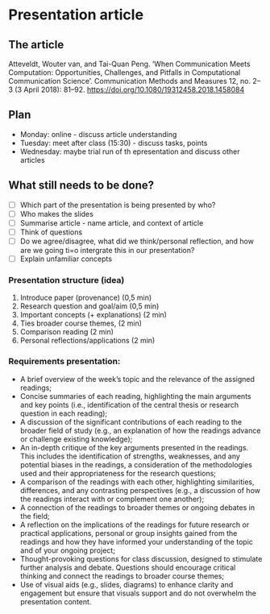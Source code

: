 # Presentation article 
## The article
Atteveldt, Wouter van, and Tai-Quan Peng. ‘When Communication Meets Computation: Opportunities, Challenges, and Pitfalls in Computational Communication Science’. Communication Methods and Measures 12, no. 2–3 (3 April 2018): 81–92. https://doi.org/10.1080/19312458.2018.1458084
## Plan
- Monday: online - discuss article understanding 
- Tuesday: meet after class (15:30) - discuss tasks, points
- Wednesday: maybe trial run of th epresentation and discuss other articles

## What still needs to be done? 
- [ ] Which part of the presentation is being presented by who?
- [ ] Who makes the slides
- [ ] Summarise article - name article, and context of article
- [ ] Think of questions 
- [ ] Do we agree/disagree, what did we think/personal reflection, and how are we going ti=o intergrate this in our presentation?
- [ ] Explain unfamiliar concepts 

### Presentation structure (idea)
1) Introduce paper (provenance) (0,5 min)
2) Research question and goal/aim (0,5 min)
3) Important concepts (+ explanations) (2 min)
4) Ties broader course themes, (2 min)
5) Comparison reading (2  min)
6) Personal reflections/applications (2 min)

### Requirements presentation: 
- A brief overview of the week’s topic and the relevance of the assigned readings;
- Concise summaries of each reading, highlighting the main arguments and key points (i.e., identification of the central thesis or research question in each reading);
- A discussion of the significant contributions of each reading to the broader field of study (e.g., an explanation of how the readings advance or challenge existing knowledge);
- An in-depth critique of the key arguments presented in the readings. This includes the identification of strengths, weaknesses, and any potential biases in the readings, a consideration of the methodologies used and their appropriateness for the research questions;
- A comparison of the readings with each other, highlighting similarities, differences, and any contrasting perspectives (e.g., a discussion of how the readings interact with or complement one another);
- A connection of the readings to broader themes or ongoing debates in the field;
- A reflection on the implications of the readings for future research or practical applications, personal or group insights gained from the readings and how they have informed your understanding of the topic and of your ongoing project;
- Thought-provoking questions for class discussion, designed to stimulate further analysis and debate. Questions should encourage critical thinking and connect the readings to broader course themes;
- Use of visual aids (e.g., slides, diagrams) to enhance clarity and engagement but ensure that visuals support and do not overwhelm the presentation content.
